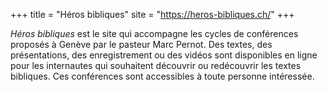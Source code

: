 +++
title = "Héros bibliques"
site = "https://heros-bibliques.ch/"
+++

*Héros bibliques* est le site qui accompagne les cycles de conférences proposés à Genève par le pasteur Marc Pernot. Des textes, des présentations, des enregistrement ou des vidéos sont disponibles en ligne pour les internautes qui souhaitent découvrir ou redécouvrir les textes bibliques. Ces conférences sont accessibles à toute personne intéressée.
